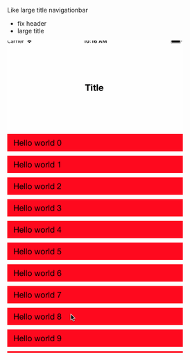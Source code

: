 Like large title navigationbar
  
- fix header
- large title

![image](https://github.com/liangzhimy/TestDragHeaderCollectionView/blob/master/Demo.gif)
